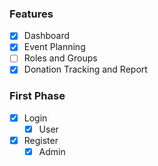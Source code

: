 ### Features
  - [x] Dashboard
  - [x] Event Planning
  - [ ] Roles and Groups
  - [x] Donation Tracking and Report

### First Phase
 - [x] Login
   - [x] User
- [x] Register
   - [x] Admin
